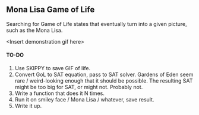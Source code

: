 ## Mona Lisa Game of Life
Searching for Game of Life states that eventually turn into a given picture, such as the Mona Lisa.

\<Insert demonstration gif here>

#### TO-DO
1. Use SKIPPY to save GIF of life.
2. Convert GoL to SAT equation, pass to SAT solver. Gardens of Eden seem rare / weird-looking enough that it should be possible. The resulting SAT might be too big for SAT, or might not. Probably not.
3. Write a function that does it N times.
4. Run it on smiley face / Mona Lisa / whatever, save result.
5. Write it up.

